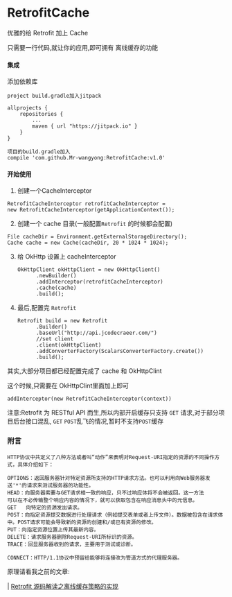 # RetrofitCache
优雅的给 Retrofit 加上 Cache

只需要一行代码,就让你的应用,即可拥有 离线缓存的功能



####  集成

添加依赖库

```
project build.gradle加入jitpack

allprojects {
	repositories {
		...
		maven { url "https://jitpack.io" }
	}
}

项目的build.gradle加入
compile 'com.github.Mr-wangyong:RetrofitCache:v1.0'
```



#### 开始使用

1. 创建一个CacheInterceptor

```
RetrofitCacheInterceptor retrofitCacheInterceptor =
new RetrofitCacheInterceptor(getApplicationContext());
```

2. 创建一个 cache 目录(一般配置`Retrofit` 的时候都会配置)

```
File cacheDir = Environment.getExternalStorageDirectory();
Cache cache = new Cache(cacheDir, 20 * 1024 * 1024);
```

3. 给 OkHttp 设置上 cacheInterceptor

   ```
   OkHttpClient okHttpClient = new OkHttpClient()
         .newBuilder()
         .addInterceptor(retrofitCacheInterceptor)
         .cache(cache)
         .build();
   ```

4. 最后,配置完 `Retrofit`

   ```
   Retrofit build = new Retrofit
         .Builder()
         .baseUrl("http://api.jcodecraeer.com/")
         //set client
         .client(okHttpClient)
         .addConverterFactory(ScalarsConverterFactory.create())
         .build();
   ```



其实,大部分项目都已经配置完成了 cache 和 OkHttpClint

这个时候,只需要在 OkHttpClint里面加上即可

```
addInterceptor(new RetrofitCacheInterceptor(context))
```



注意:Retrofit 为 RESTful API 而生,所以内部开启缓存只支持 `GET` 请求,对于部分项目后台接口混乱, `GET` `POST`乱飞的情况,暂时不支持`POST`缓存



### 附言 

```
HTTP协议中共定义了八种方法或者叫“动作”来表明对Request-URI指定的资源的不同操作方式，具体介绍如下： 

OPTIONS：返回服务器针对特定资源所支持的HTTP请求方法。也可以利用向Web服务器发送'*'的请求来测试服务器的功能性。 
HEAD：向服务器索要与GET请求相一致的响应，只不过响应体将不会被返回。这一方法        可以在不必传输整个响应内容的情况下，就可以获取包含在响应消息头中的元信息。 
GET   向特定的资源发出请求。 
POST：向指定资源提交数据进行处理请求（例如提交表单或者上传文件）。数据被包含在请求体中。POST请求可能会导致新的资源的创建和/或已有资源的修改。 
PUT：向指定资源位置上传其最新内容。 
DELETE：请求服务器删除Request-URI所标识的资源。 
TRACE：回显服务器收到的请求，主要用于测试或诊断。 

CONNECT：HTTP/1.1协议中预留给能够将连接改为管道方式的代理服务器。

```

原理请看我之前的文章:

| [Retrofit 源码解读之离线缓存策略的实现](http://www.jianshu.com/p/3a8d910cce38)


